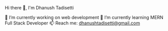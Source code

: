  Hi there 👋, I'm Dhanush Tadisetti 
 
🔭 I’m currently working on web development 
🌱 I’m currently learning MERN Full Stack Developer 
📫 Reach me: dhanushtadisetti@gmail.com
             
<!--
**Dhanushtadisetti/Dhanushtadisetti** is a ✨ _special_ ✨ repository because its `README.md` (this file) appears on your GitHub profile.

Here are some ideas to get you started:

- 
- 
- 👯 I’m looking to collaborate on ... Codengnan
- 🤔 I’m looking for help with ...
- 💬 Ask me about ...
- 📫 How to reach me: ...
- 😄 Pronouns: ...
- ⚡ Fun fact: ...
-->
